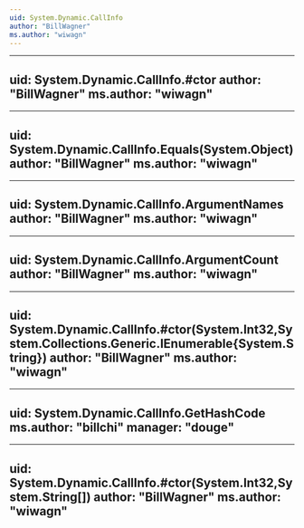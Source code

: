 ```yaml
---
uid: System.Dynamic.CallInfo
author: "BillWagner"
ms.author: "wiwagn"
---
```


---
uid: System.Dynamic.CallInfo.#ctor
author: "BillWagner"
ms.author: "wiwagn"
---

---
uid: System.Dynamic.CallInfo.Equals(System.Object)
author: "BillWagner"
ms.author: "wiwagn"
---

---
uid: System.Dynamic.CallInfo.ArgumentNames
author: "BillWagner"
ms.author: "wiwagn"
---

---
uid: System.Dynamic.CallInfo.ArgumentCount
author: "BillWagner"
ms.author: "wiwagn"
---

---
uid: System.Dynamic.CallInfo.#ctor(System.Int32,System.Collections.Generic.IEnumerable{System.String})
author: "BillWagner"
ms.author: "wiwagn"
---

---
uid: System.Dynamic.CallInfo.GetHashCode
ms.author: "billchi"
manager: "douge"
---

---
uid: System.Dynamic.CallInfo.#ctor(System.Int32,System.String[])
author: "BillWagner"
ms.author: "wiwagn"
---
